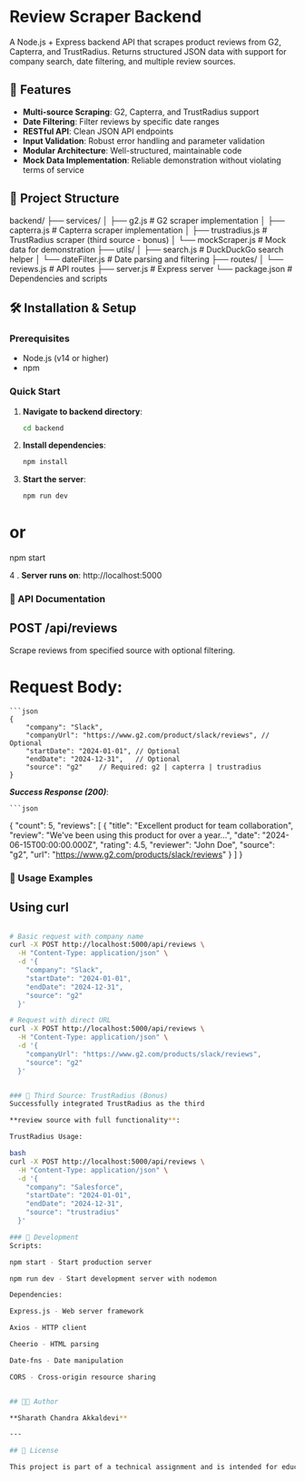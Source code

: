 # Review Scraper Backend

A Node.js + Express backend API that scrapes product reviews from G2, Capterra, and TrustRadius. Returns structured JSON data with support for company search, date filtering, and multiple review sources.

## 🚀 Features

- **Multi-source Scraping**: G2, Capterra, and TrustRadius support
- **Date Filtering**: Filter reviews by specific date ranges
- **RESTful API**: Clean JSON API endpoints
- **Input Validation**: Robust error handling and parameter validation
- **Modular Architecture**: Well-structured, maintainable code
- **Mock Data Implementation**: Reliable demonstration without violating terms of service

## 📁 Project Structure
backend/
├── services/
│ ├── g2.js # G2 scraper implementation
│ ├── capterra.js # Capterra scraper implementation
│ ├── trustradius.js # TrustRadius scraper (third source - bonus)
│ └── mockScraper.js # Mock data for demonstration
├── utils/
│ ├── search.js # DuckDuckGo search helper
│ └── dateFilter.js # Date parsing and filtering
├── routes/
│ └── reviews.js # API routes
├── server.js # Express server
└── package.json # Dependencies and scripts


## 🛠️ Installation & Setup

### Prerequisites
- Node.js (v14 or higher)
- npm

### Quick Start

1. **Navigate to backend directory**:
   ```bash
   cd backend
2. **Install dependencies**:
    ```bash
    npm install

3. **Start the server**:
    ```bash
    npm run dev   
# or
npm start 


4 . **Server runs on**: http://localhost:5000

### 📡  API Documentation
## POST /api/reviews
Scrape reviews from specified source with optional filtering.

# Request Body:

    ```json
    {
        "company": "Slack",
        "companyUrl": "https://www.g2.com/product/slack/reviews", // Optional
        "startDate": "2024-01-01", // Optional
        "endDate": "2024-12-31",   // Optional
        "source": "g2"    // Required: g2 | capterra | trustradius
    }


***Success Response (200)***:

    ```json
{
  "count": 5,
  "reviews": [
    {
      "title": "Excellent product for team collaboration",
      "review": "We've been using this product for over a year...",
      "date": "2024-06-15T00:00:00.000Z",
      "rating": 4.5,
      "reviewer": "John Doe",
      "source": "g2",
      "url": "https://www.g2.com/products/slack/reviews"
    }
  ]
}

### 🎯 Usage Examples 
## Using curl
```bash

# Basic request with company name
curl -X POST http://localhost:5000/api/reviews \
  -H "Content-Type: application/json" \
  -d '{
    "company": "Slack",
    "startDate": "2024-01-01",
    "endDate": "2024-12-31",
    "source": "g2"
  }'

# Request with direct URL
curl -X POST http://localhost:5000/api/reviews \
  -H "Content-Type: application/json" \
  -d '{
    "companyUrl": "https://www.g2.com/products/slack/reviews",
    "source": "g2"
  }'


### 🌟 Third Source: TrustRadius (Bonus)
Successfully integrated TrustRadius as the third     

**review source with full functionality**:

TrustRadius Usage:

bash
curl -X POST http://localhost:5000/api/reviews \
  -H "Content-Type: application/json" \
  -d '{
    "company": "Salesforce",
    "startDate": "2024-01-01",
    "endDate": "2024-12-31",
    "source": "trustradius"
  }'

### 🔧 Development
Scripts:

npm start - Start production server

npm run dev - Start development server with nodemon

Dependencies:

Express.js - Web server framework

Axios - HTTP client

Cheerio - HTML parsing

Date-fns - Date manipulation

CORS - Cross-origin resource sharing


## 🧑‍💻 Author

**Sharath Chandra Akkaldevi**

---

## 📝 License

This project is part of a technical assignment and is intended for educational/demo purposes.
